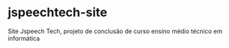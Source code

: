 # jspeechtech-site
Site Jspeech Tech, projeto de conclusão de curso ensino médio técnico em informática
